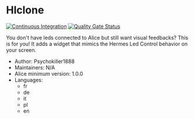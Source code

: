 # Hlclone

[![Continuous Integration](https://gitlab.com/project-alice-assistant/skills/skill_Hlclone/badges/master/pipeline.svg)](https://gitlab.com/project-alice-assistant/skills/skill_Hlclone/pipelines/latest) [![Quality Gate Status](https://sonarcloud.io/api/project_badges/measure?project=project-alice-assistant_skill_Hlclone&metric=alert_status)](https://sonarcloud.io/dashboard?id=project-alice-assistant_skill_Hlclone)

You don't have leds connected to Alice but still want visual feedbacks? This is for you! It adds a widget that mimics the Hermes Led Control behavior on your screen.

- Author: Psychokiller1888
- Maintainers: N/A
- Alice minimum version: 1.0.0
- Languages:
  - fr
  - de
  - it
  - pl
  - en
